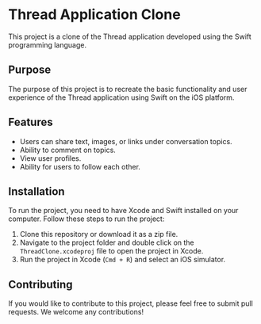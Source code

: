 # Thread Application Clone

This project is a clone of the Thread application developed using the Swift programming language.

## Purpose

The purpose of this project is to recreate the basic functionality and user experience of the Thread application using Swift on the iOS platform.

## Features

- Users can share text, images, or links under conversation topics.
- Ability to comment on topics.
- View user profiles.
- Ability for users to follow each other.

## Installation

To run the project, you need to have Xcode and Swift installed on your computer. Follow these steps to run the project:

1. Clone this repository or download it as a zip file.
2. Navigate to the project folder and double click on the `ThreadClone.xcodeproj` file to open the project in Xcode.
3. Run the project in Xcode (`Cmd + R`) and select an iOS simulator.

## Contributing

If you would like to contribute to this project, please feel free to submit pull requests. We welcome any contributions!
